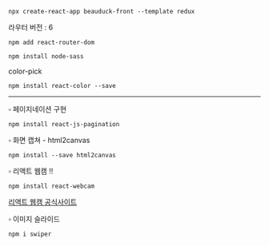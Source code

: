 ``` 
npx create-react-app beauduck-front --template redux
```

라우터 버전 : 6 
```
npm add react-router-dom
```
``` 
npm install node-sass
```


color-pick      
```
npm install react-color --save
```

--- 


▫ 페이지네이션 구현
```
npm install react-js-pagination
```


▫ 화면 캡쳐 - html2canvas
```
npm install --save html2canvas
```

▫ 리액트 웹캠 !!    
```
npm install react-webcam
```
[리액트 웹캠 공식사이트](https://www.npmjs.com/package/react-webcam)


▫ 이미지 슬라이드
```
npm i swiper
```
